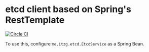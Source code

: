 # etcd client based on Spring's RestTemplate

[![Circle CI](https://circleci.com/gh/itzg/spring-etcd.svg?style=svg)](https://circleci.com/gh/itzg/spring-etcd)


To use this, configure `me.itzg.etcd.EtcdService` as a Spring Bean.